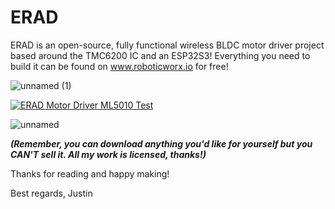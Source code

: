 # ERAD
ERAD is an open-source, fully functional wireless BLDC motor driver project based around the TMC6200 IC and an ESP32S3! Everything you need to build it can be found on www.roboticworx.io for free!

![unnamed (1)](https://github.com/user-attachments/assets/40b44606-759a-4188-a2de-6bca0ca628a2)

[![ERAD Motor Driver ML5010 Test](https://img.youtube.com/vi/Ygqsk_HYqwk/0.jpg)](https://www.youtube.com/watch?v=Ygqsk_HYqwk)

![unnamed](https://github.com/user-attachments/assets/427ab5b2-77ec-46bd-aa28-dd7631039cba)

**_(Remember, you can download anything you'd like for yourself but you CAN'T sell it. All my work is licensed, thanks!)_**

Thanks for reading and happy making!

Best regards, Justin


